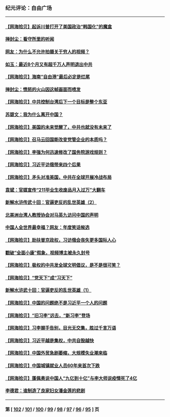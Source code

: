 ### 纪元评论：自由广场
---
#### [【网海拾贝】起诉川普打开了美国政治“韩国化”的魔盒](../../pages/nsc993/n13965044.md) 
#### [掸封尘：看守所里的听闻](../../pages/nsc993/n13965394.md) 
#### [网友：为什么不允许拍摄关于穷人的视频？](../../pages/nsc993/n13965029.md) 
#### [如玉：最近8个月又有超千万人声明退出中共](../../pages/nsc993/n13964356.md) 
#### [【网海拾贝】海南“自由港”最后必定是烂尾](../../pages/nsc993/n13964321.md) 
#### [掸封尘：愤怒的火山因这帧画面而喷发](../../pages/nsc993/n13963996.md) 
#### [【网海拾贝】中共控制台湾后下一个目标是整个东亚](../../pages/nsc993/n13963705.md) 
#### [苏碧文：我为什么离开中国？](../../pages/nsc993/n13963387.md) 
#### [【网海拾贝】美国的未来觉醒了，中共也就没有未来了](../../pages/nsc993/n13962555.md) 
#### [【网海拾贝】召马云回国能改变党管企业的本质吗？](../../pages/nsc993/n13961561.md) 
#### [【网海拾贝】李强为何迅速修改了国务院游戏规则？](../../pages/nsc993/n13960597.md) 
#### [【网海拾贝】习近平访俄带来四个后果](../../pages/nsc993/n13959598.md) 
#### [【网海拾贝】矛头对准美国，中共在全球开展冷战布局](../../pages/nsc993/n13958396.md) 
#### [袁斌：官媒宣传“211毕业生收废品月入过万”大翻车](../../pages/nsc993/n13958389.md) 
#### [新解水浒传武十回：官逼吏反的乱世英雄（2）](../../pages/nsc993/n13954942.md) 
#### [北美洲台湾人教授协会对马英九访问中国的声明](../../pages/nsc993/n13956010.md) 
#### [中国人全世界最幸福？网友：年度笑话候选](../../pages/nsc993/n13955004.md) 
#### [【网海拾贝】助扶普京政权，习访俄会丧失更多国际人心](../../pages/nsc993/n13955002.md) 
#### [戳破“全面小康”假象，视频博主被永久封号](../../pages/nsc993/n13953714.md) 
#### [【网海拾贝】极权的中共发全球文明倡议，是不是很可笑？](../../pages/nsc993/n13953251.md) 
#### [【网海拾贝】“党天下”成“习天下”](../../pages/nsc993/n13952349.md) 
#### [新解水浒武十回：官逼吏反的乱世英雄（1）](../../pages/nsc993/n13951483.md) 
#### [【网海拾贝】中国的问题绝不是习近平一个人的问题](../../pages/nsc993/n13951475.md) 
#### [【网海拾贝】“旧习李”远去，“新习李”登场](../../pages/nsc993/n13950813.md) 
#### [【网海拾贝】习李握手告别，目光无交集，胜过千言万语](../../pages/nsc993/n13949873.md) 
#### [【网海拾贝】习近平越是集权，中共自毁越快](../../pages/nsc993/n13949348.md) 
#### [【网海拾贝】中国外贸急剧萎缩，大规模失业潮来临](../../pages/nsc993/n13947937.md) 
#### [【网海拾贝】中国城镇就业人员60年来首次下跌](../../pages/nsc993/n13947338.md) 
#### [【网海拾贝】蓬佩奥说中国人“九亿到十亿”与李大师说疫情死了4亿](../../pages/nsc993/n13946389.md) 
#### [李德君：谁制造了良家妇女潘金莲的悲剧](../../pages/nsc993/n13945431.md) 

---
#### 第 [ [102](./102.md) / [101](./101.md) / [100](./100.md) / [99](./99.md) / [98](./98.md) / [97](./97.md) / [96](./96.md) / [95](./95.md) ] 页

